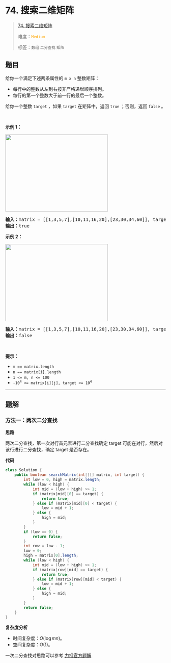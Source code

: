 # 74. 搜索二维矩阵

> [74. 搜索二维矩阵](https://leetcode.cn/problems/search-a-2d-matrix/)
>
> 难度：<font color=orange>`Medium`</font>
>
> 标签：`数组` `二分查找` `矩阵`

## 题目

<p>给你一个满足下述两条属性的 <code>m x n</code> 整数矩阵：</p>

<ul>
	<li>每行中的整数从左到右按非严格递增顺序排列。</li>
	<li>每行的第一个整数大于前一行的最后一个整数。</li>
</ul>

<p>给你一个整数 <code>target</code> ，如果 <code>target</code> 在矩阵中，返回 <code>true</code> ；否则，返回 <code>false</code> 。</p>

<p>&nbsp;</p>

<p><strong>示例 1：</strong></p>
<img alt="" src="https://assets.leetcode.com/uploads/2020/10/05/mat.jpg" style="width: 322px; height: 242px;" />
<pre>
<strong>输入：</strong>matrix = [[1,3,5,7],[10,11,16,20],[23,30,34,60]], target = 3
<strong>输出：</strong>true
</pre>

<p><strong>示例 2：</strong></p>
<img alt="" src="https://assets.leetcode-cn.com/aliyun-lc-upload/uploads/2020/11/25/mat2.jpg" style="width: 322px; height: 242px;" />
<pre>
<strong>输入：</strong>matrix = [[1,3,5,7],[10,11,16,20],[23,30,34,60]], target = 13
<strong>输出：</strong>false
</pre>

<p>&nbsp;</p>

<p><strong>提示：</strong></p>

<ul>
	<li><code>m == matrix.length</code></li>
	<li><code>n == matrix[i].length</code></li>
	<li><code>1 &lt;= m, n &lt;= 100</code></li>
	<li><code>-10<sup>4</sup> &lt;= matrix[i][j], target &lt;= 10<sup>4</sup></code></li>
</ul>


--------------------

## 题解

### 方法一：两次二分查找

**思路**

两次二分查找，第一次对行首元素进行二分查找确定 target 可能在对行，然后对该行进行二分查找，确定 target 是否存在。

**代码**

```java
class Solution {
    public boolean searchMatrix(int[][] matrix, int target) {
        int low = 0, high = matrix.length;
        while (low < high) {
            int mid = (low + high) >> 1;
            if (matrix[mid][0] == target) {
                return true;
            } else if (matrix[mid][0] < target) {
                low = mid + 1;
            } else {
                high = mid;
            }
        }
        if (low == 0) {
            return false;
        }
        int row = low - 1;
        low = 0;
        high = matrix[0].length;
        while (low < high) {
            int mid = (low + high) >> 1;
            if (matrix[row][mid] == target) {
                return true;
            } else if (matrix[row][mid] < target) {
                low = mid + 1;
            } else {
                high = mid;
            }
        }
        return false;
    }
}
```

**复杂度分析**

- 时间复杂度：$O(\log mn)$。
- 空间复杂度：$O(1)$。

一次二分查找对思路可以参考 [力扣官方题解](https://leetcode.cn/problems/search-a-2d-matrix/solutions/688117/sou-suo-er-wei-ju-zhen-by-leetcode-solut-vxui)